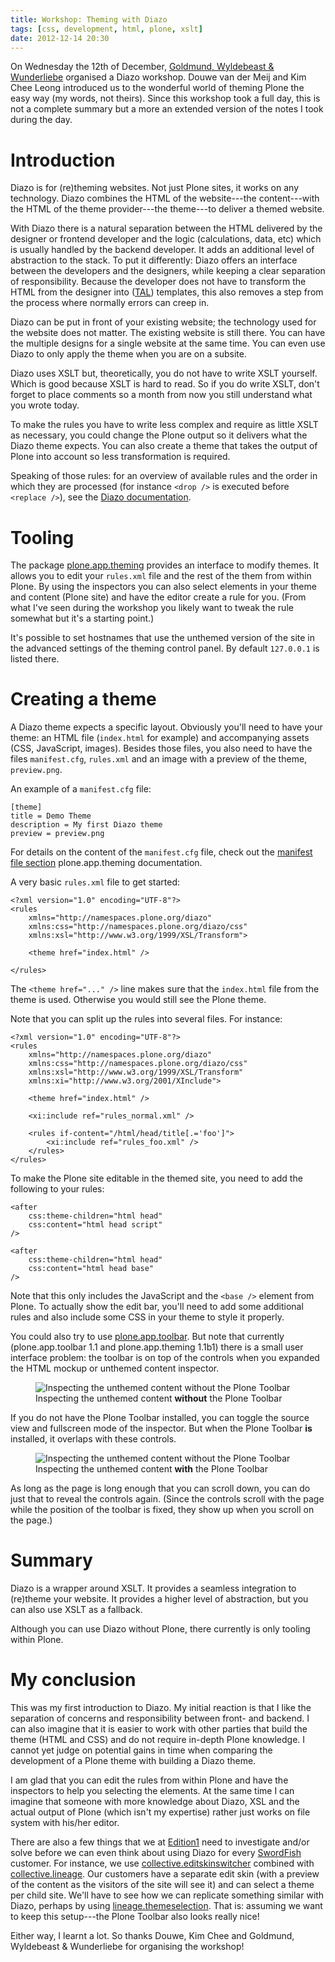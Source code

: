 ```yaml
---
title: Workshop: Theming with Diazo
tags: [css, development, html, plone, xslt]
date: 2012-12-14 20:30
---
```


On Wednesday the 12th of December,
[Goldmund, Wyldebeast & Wunderliebe](http://www.goldmund-wyldebeast-wunderliebe.com/)
organised a Diazo workshop. Douwe van der Meij and Kim Chee Leong
introduced us to the wonderful world of theming Plone the easy way (my
words, not theirs). Since this workshop took a full day, this is not a
complete summary but a more an extended version of the notes I took
during the day.


# Introduction

Diazo is for (re)theming websites. Not just Plone sites, it works on
any technology. Diazo combines the HTML of the website---the
content---with the HTML of the theme provider---the theme---to deliver
a themed website.

With Diazo there is a natural separation between the HTML delivered by
the designer or frontend developer and the logic (calculations, data,
etc) which is usually handled by the backend developer. It adds an
additional level of abstraction to the stack. To put it differently:
Diazo offers an interface between the developers and the designers,
while keeping a clear separation of responsibility. Because the
developer does not have to transform the HTML from the designer into
([TAL](http://docs.zope.org/zope2/zope2book/AppendixC.html))
templates, this also removes a step from the process where normally
errors can creep in.

Diazo can be put in front of your existing website; the technology
used for the website does not matter. The existing website is still
there. You can have the multiple designs for a single website at the
same time. You can even use Diazo to only apply the theme when you are
on a subsite.

Diazo uses XSLT but, theoretically, you do not have to write XSLT
yourself. Which is good because XSLT is hard to read. So if you do
write XSLT, don't forget to place comments so a month from now you
still understand what you wrote today.

To make the rules you have to write less complex and require as little
XSLT as necessary, you could change the Plone output so it delivers
what the Diazo theme expects. You can also create a theme that takes
the output of Plone into account so less transformation is required.

Speaking of those rules: for an overview of available rules and the
order in which they are processed (for instance `<drop />` is
executed before `<replace />`), see the
[Diazo documentation](http://docs.diazo.org/en/latest/).


# Tooling

The package
[plone.app.theming](http://pypi.python.org/pypi/plone.app.theming)
provides an interface to modify themes. It allows you to edit your
`rules.xml` file and the rest of the them from within Plone. By using
the inspectors you can also select elements in your theme and content
(Plone site) and have the editor create a rule for you. (From what
I've seen during the workshop you likely want to tweak the rule
somewhat but it's a starting point.)

It's possible to set hostnames that use the unthemed version of
the site in the advanced settings of the theming control panel. By
default `127.0.0.1` is listed there.


# Creating a theme

A Diazo theme expects a specific layout. Obviously you'll need to have
your theme: an HTML file (`index.html` for example) and accompanying
assets (CSS, JavaScript, images). Besides those files, you also need
to have the files `manifest.cfg`, `rules.xml` and an image with a
preview of the theme, `preview.png`.

An example of a `manifest.cfg` file:

    [theme]
    title = Demo Theme
    description = My first Diazo theme
    preview = preview.png

For details on the content of the `manifest.cfg` file, check out the
[manifest file section](http://pypi.python.org/pypi/plone.app.theming/#the-manifest-file)
plone.app.theming documentation.

A very basic `rules.xml` file to get started:

    <?xml version="1.0" encoding="UTF-8"?>
    <rules
        xmlns="http://namespaces.plone.org/diazo"
        xmlns:css="http://namespaces.plone.org/diazo/css"
        xmlns:xsl="http://www.w3.org/1999/XSL/Transform">

        <theme href="index.html" />

    </rules>

The `<theme href="..." />` line makes sure that the `index.html` file
from the theme is used. Otherwise you would still see the Plone theme.

Note that you can split up the rules into several files. For instance:

    <?xml version="1.0" encoding="UTF-8"?>
    <rules
        xmlns="http://namespaces.plone.org/diazo"
        xmlns:css="http://namespaces.plone.org/diazo/css"
        xmlns:xsl="http://www.w3.org/1999/XSL/Transform"
        xmlns:xi="http://www.w3.org/2001/XInclude">

        <theme href="index.html" />

        <xi:include ref="rules_normal.xml" />

        <rules if-content="/html/head/title[.='foo']">
        	<xi:include ref="rules_foo.xml" />
        </rules>
    </rules>


To make the Plone site editable in the themed site, you need to add
the following to your rules:

    <after
    	css:theme-children="html head"
    	css:content="html head script"
    />

    <after
    	css:theme-children="html head"
    	css:content="html head base"
    />

Note that this only includes the JavaScript and the `<base />` element
from Plone. To actually show the edit bar, you'll need to add some
additional rules and also include some CSS in your theme to style it
properly.

You could also try to use
[plone.app.toolbar](http://pypi.python.org/pypi/plone.app.toolbar). But
note that currently (plone.app.toolbar 1.1 and plone.app.theming
1.1b1) there is a small user interface problem: the toolbar is on top of the
controls when you expanded the HTML mockup or unthemed content
inspector.

<figure>
  <img src="/images/theming-plain.png" alt="Inspecting the unthemed content without the Plone Toolbar">
  <figcaption>
    Inspecting the unthemed content <strong>without</strong> the Plone Toolbar
  </figcaption>
</figure>

If you do not have the Plone Toolbar installed, you can toggle the
source view and fullscreen mode of the inspector. But when the Plone Toolbar **is** installed, it overlaps
with these controls.

<figure>
  <img src="/images/theming-toolbar.png" alt="Inspecting the unthemed content without the Plone Toolbar">
  <figcaption>
    Inspecting the unthemed content <strong>with</strong> the Plone Toolbar
  </figcaption>
</figure>

As long as the page is long enough that you can scroll down, you can
do just that to reveal the controls again. (Since the controls scroll
with the page while the position of the toolbar is fixed, they show up
when you scroll on the page.)


# Summary

Diazo is a wrapper around XSLT. It provides a seamless integration to
(re)theme your website. It provides a higher level of abstraction, but
you can also use XSLT as a fallback.

Although you can use Diazo without Plone, there currently is only tooling
within Plone.


# My conclusion

This was my first introduction to Diazo. My initial reaction is that I
like the separation of concerns and responsibility between front- and
backend. I can also imagine that it is easier to work with other
parties that build the theme (HTML and CSS) and do not require
in-depth Plone knowledge.  I cannot yet judge on potential gains in
time when comparing the development of a Plone theme with building a
Diazo theme.

I am glad that you can edit the rules from within Plone and have the
inspectors to help you selecting the elements. At the same time I can
imagine that someone with more knowledge about Diazo, XSL and the
actual output of Plone (which isn't my expertise) rather just works on
file system with his/her editor.

There are also a few things that we at
[Edition1](http://www.edition1.nl) need to investigate and/or solve
before we can even think about using Diazo for every
[SwordFish](http://www.swordfish.nl) customer. For instance, we use
[collective.editskinswitcher](http://pypi.python.org/pypi/collective.editskinswitcher/)
combined with
[collective.lineage](http://pypi.python.org/pypi/collective.lineage/).
Our customers have a separate edit skin (with a preview of the content
as the visitors of the site will see it) and can select a theme per
child site. We'll have to see how we can replicate something similar
with Diazo, perhaps by using
[lineage.themeselection](http://pypi.python.org/pypi/lineage.themeselection/). That
is: assuming we want to keep this setup---the Plone Toolbar also looks
really nice!

Either way, I learnt a lot. So thanks Douwe, Kim Chee and Goldmund,
Wyldebeast & Wunderliebe for organising the workshop!
